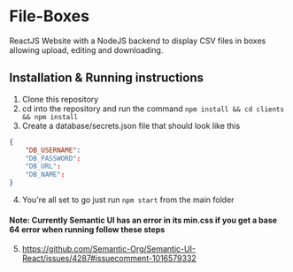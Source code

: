 # File-Boxes

ReactJS Website with a NodeJS backend to display CSV files in boxes allowing upload, editing and downloading.

## Installation & Running instructions

1. Clone this repository
2. cd into the repository and run the command `npm install && cd clients && npm install`
3. Create a database/secrets.json file that should look like this
```json
{
    "DB_USERNAME": 
    "DB_PASSWORD": 
    "DB_URL": 
    "DB_NAME": 
}
```
4. You're all set to go just run `npm start` from the main folder
#### Note: Currently Semantic UI has an error in its min.css if you get a base 64 error when running follow these steps
5. https://github.com/Semantic-Org/Semantic-UI-React/issues/4287#issuecomment-1016579332
